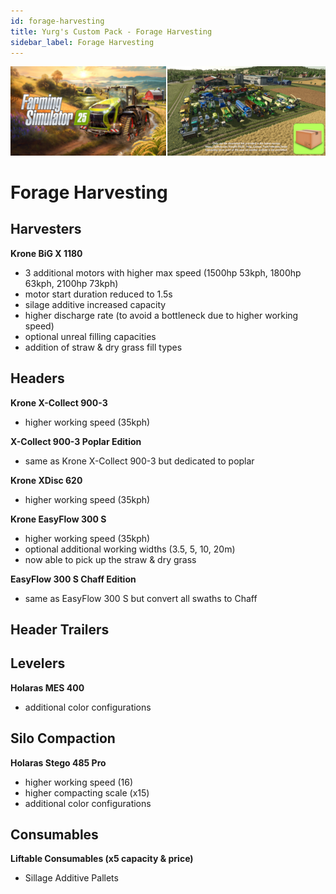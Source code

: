 ```yaml
---
id: forage-harvesting
title: Yurg's Custom Pack - Forage Harvesting
sidebar_label: Forage Harvesting
---
```

[![](modHeader.png)](modScreen.png)
# Forage Harvesting

## Harvesters

**Krone BiG X 1180**
- 3 additional motors with higher max speed (1500hp 53kph, 1800hp 63kph, 2100hp 73kph)
- motor start duration reduced to 1.5s
- silage additive increased capacity
- higher discharge rate (to avoid a bottleneck due to higher working speed)
- optional unreal filling capacities
- addition of straw & dry grass fill types

## Headers

**Krone X-Collect 900-3**
- higher working speed (35kph)

**X-Collect 900-3 Poplar Edition**
- same as Krone X-Collect 900-3 but dedicated to poplar

**Krone XDisc 620**
- higher working speed (35kph)

**Krone EasyFlow 300 S**
- higher working speed (35kph)
- optional additional working widths (3.5, 5, 10, 20m)
- now able to pick up the straw & dry grass

**EasyFlow 300 S Chaff Edition**
- same as EasyFlow 300 S but convert all swaths to Chaff

## Header Trailers



## Levelers

**Holaras MES 400**
- additional color configurations

## Silo Compaction

**Holaras Stego 485 Pro**
- higher working speed (16)
- higher compacting scale (x15)
- additional color configurations

## Consumables

**Liftable Consumables (x5 capacity & price)**
- Sillage Additive Pallets
